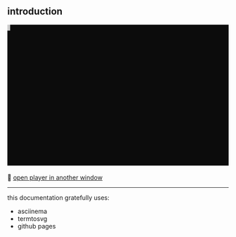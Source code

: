 ## introduction

![Introduction](./include/intro.svg)

:eyes: <a href="./include/intro_player.svg" target="_blank">open player in another window</a><br />

---
this documentation gratefully uses:

 - asciinema
 - termtosvg
 - github pages
